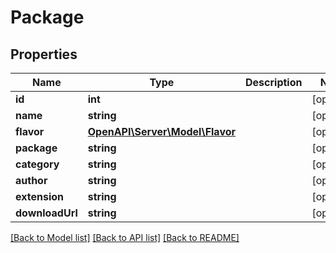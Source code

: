 # Package

## Properties
Name | Type | Description | Notes
------------ | ------------- | ------------- | -------------
**id** | **int** |  | [optional] 
**name** | **string** |  | [optional] 
**flavor** | [**OpenAPI\Server\Model\Flavor**](Flavor.md) |  | [optional] 
**package** | **string** |  | [optional] 
**category** | **string** |  | [optional] 
**author** | **string** |  | [optional] 
**extension** | **string** |  | [optional] 
**downloadUrl** | **string** |  | [optional] 

[[Back to Model list]](../README.md#documentation-for-models) [[Back to API list]](../README.md#documentation-for-api-endpoints) [[Back to README]](../README.md)


